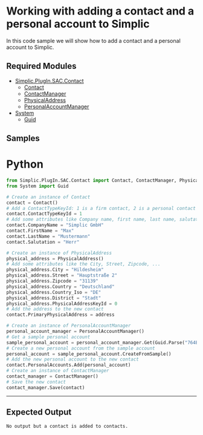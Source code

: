 # Working with adding a contact and a personal account to Simplic

In this code sample we will show how to add a contact and a personal account to Simplic.

## Required Modules

- [Simplic.PlugIn.SAC.Contact](xref:Simplic.PlugIn.SAC.Contact)
  - [Contact](xref:Simplic.PlugIn.SAC.Contact.Contact)
  - [ContactManager](xref:Simplic.PlugIn.SAC.Contact.ContactManager)
  - [PhysicalAddress](xref:Simplic.PlugIn.SAC.Contact.PhysicalAddress)
  - [PersonalAccountManager](xref:Simplic.PlugIn.SAC.Contact.PersonalAccountManager)
- [System](xref:System)
  - [Guid](xref:System.Guid)


## Samples


# Python

```python
from Simplic.PlugIn.SAC.Contact import Contact, ContactManager, PhysicalAddress, PersonalAccountManager
from System import Guid

# Create an instance of Contact
contact = Contact()
# Add a ContactTypeKeyId: 1 is a firm contact, 2 is a personal contact
contact.ContactTypeKeyId = 1
# Add some attributes like Company name, first name, last name, salutation, ...
contact.CompanyName = "Simplic GmbH"
contact.FirstName = "Max"
contact.LastName = "Mustermann"
contact.Salutation = "Herr"

# Create an instance of PhysicalAddress
physical_address = PhysicalAddress()
# Add some attributes like the City, Street, Zipcode, ...
physical_address.City = "Hildesheim"
physical_address.Street = "Hauptstraße 2"
physical_address.Zipcode = "31139"
physical_address.Country = "Deutschland"
physical_address.Country_Iso = "DE"
physical_address.District = "Stadt"
physical_address.PhysicalAddressKeyId = 0
# Add the address to the new contact
contact.PrimaryPhysicalAddress = address

# Create an instance of PersonalAccountManager
personal_account_manager = PersonalAccountManager()
# Get a sample personal account 
sample_personal_account = personal_account_manager.Get(Guid.Parse("764E2808-1243-45EC-B510-3E9F588A8817"))
# Create a new personal account from the sample account
personal_account = sample_personal_account.CreateFromSample()
# Add the new personal account to the new contact
contact.PersonalAccounts.Add(personal_account)
# Create an instance of ContactManager
contact_manager = ContactManager()
# Save the new contact
contact_manager.Save(contact)
```
***

## Expected Output
```
No output but a contact is added to contacts.
```
